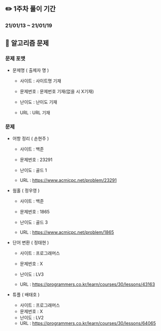 ## ✏️ 1주차 풀이 기간

### 21/01/13 ~ 21/01/19



## 📒 알고리즘 문제

### 문제 포맷

- 문제명 ( 출제자 명 )

  - 사이트 : 사이트명 기재
  
  - 문제번호 : 문제번호 기재(없을 시 X기재)
  
  - 난이도 : 난이도 기재
  
  - URL : URL 기재
  
    
  

### 문제

- 어항 정리 ( 손현주 )
  - 사이트 : 백준
  
  - 문제번호 : 23291
  
  - 난이도 : 골드 1
  
  - URL : https://www.acmicpc.net/problem/23291
  
    
  
- 웜홀 ( 정우영 )
  - 사이트 : 백준
  
  - 문제번호 : 1865
  
  - 난이도 : 골드 3
  
  - URL : https://www.acmicpc.net/problem/1865
  
    
  
- 단어 변환 ( 정태현 )
  - 사이트 : 프로그래머스
  
  - 문제번호 : X
  
  - 난이도 : LV3
  
  - URL :  https://programmers.co.kr/learn/courses/30/lessons/43163
  
  
  
  
- 튜플 ( 배태호 )

  - 사이트 : 프로그래머스
  - 문제번호 : X
  - 난이도 : LV2
  - URL : https://programmers.co.kr/learn/courses/30/lessons/64065

